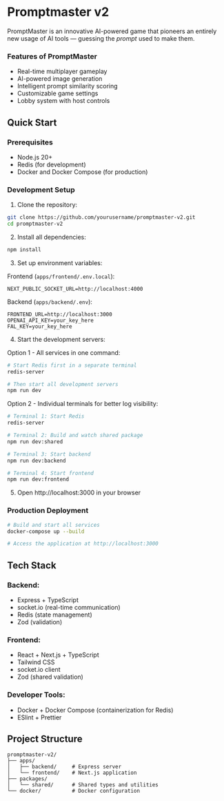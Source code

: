 # Promptmaster v2

PromptMaster is an innovative AI-powered game that pioneers an entirely new usage of AI tools — guessing the *prompt* used to make them.

### Features of PromptMaster
- Real-time multiplayer gameplay
- AI-powered image generation
- Intelligent prompt similarity scoring
- Customizable game settings
- Lobby system with host controls

## Quick Start

### Prerequisites
- Node.js 20+
- Redis (for development)
- Docker and Docker Compose (for production)

### Development Setup
1. Clone the repository:
```bash
git clone https://github.com/yourusername/promptmaster-v2.git
cd promptmaster-v2
```

2. Install all dependencies:
```bash
npm install
```

3. Set up environment variables:

Frontend (`apps/frontend/.env.local`):
```
NEXT_PUBLIC_SOCKET_URL=http://localhost:4000
```

Backend (`apps/backend/.env`):
```
FRONTEND_URL=http://localhost:3000
OPENAI_API_KEY=your_key_here
FAL_KEY=your_key_here
```

4. Start the development servers:

Option 1 - All services in one command:
```bash
# Start Redis first in a separate terminal
redis-server

# Then start all development servers
npm run dev
```

Option 2 - Individual terminals for better log visibility:
```bash
# Terminal 1: Start Redis
redis-server

# Terminal 2: Build and watch shared package
npm run dev:shared

# Terminal 3: Start backend
npm run dev:backend

# Terminal 4: Start frontend
npm run dev:frontend
```

5. Open http://localhost:3000 in your browser

### Production Deployment
```bash
# Build and start all services
docker-compose up --build

# Access the application at http://localhost:3000
```

## Tech Stack

### Backend:
- Express + TypeScript
- socket.io (real-time communication)
- Redis (state management)
- Zod (validation)

### Frontend:
- React + Next.js + TypeScript
- Tailwind CSS
- socket.io client
- Zod (shared validation)

### Developer Tools:
- Docker + Docker Compose (containerization for Redis)
- ESlint + Prettier

## Project Structure
```
promptmaster-v2/
├── apps/
│   ├── backend/     # Express server
│   └── frontend/    # Next.js application
├── packages/
│   └── shared/      # Shared types and utilities
└── docker/          # Docker configuration
```
